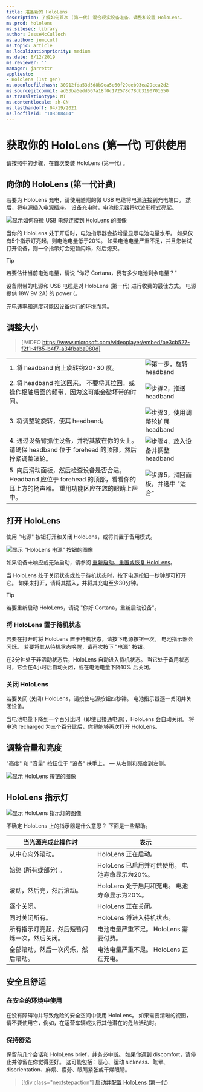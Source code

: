 ```yaml
---
title: 准备新的 HoloLens
description: 了解如何首次 (第一代) 混合现实设备准备、调整和设置 HoloLens。
ms.prod: hololens
ms.sitesec: library
author: JesseMcCulloch
ms.author: jemccull
ms.topic: article
ms.localizationpriority: medium
ms.date: 8/12/2019
ms.reviewer: ''
manager: jarrettr
appliesto:
- Hololens (1st gen)
ms.openlocfilehash: 30912fda53d5d8b9ea5e60f29eeb93ea29cca2d2
ms.sourcegitcommit: ad53ba5edd567a18f0c172578d78db3190701650
ms.translationtype: MT
ms.contentlocale: zh-CN
ms.lasthandoff: 04/19/2021
ms.locfileid: "108308404"
---
```

# <a name="get-your-hololens-1st-gen-ready-to-use"></a>获取你的 HoloLens (第一代) 可供使用

请按照中的步骤，在首次安装 HoloLens (第一代) 。

## <a name="charge-your-hololens-1st-gen"></a>向你的 HoloLens (第一代计费) 

若要为 HoloLens 充电，请使用随附的微 USB 电缆将电源连接到充电端口。 然后，将电源插入电源插座。 设备充电时，电池指示器将以波形模式亮起。

![显示如何将微 USB 电缆连接到 HoloLens 的图像](./images/hololens-charging.png)

当你的 HoloLens 处于开启时，电池指示器会按增量显示电池电量水平。 如果仅有5个指示灯亮起，则电池电量低于20%。 如果电池电量严重不足，并且您尝试打开设备，则一个指示灯会短暂闪烁，然后熄灭。

> [!TIP]
> 若要估计当前电池电量，请说 "你好 Cortana，我有多少电池剩余电量？"

设备附带的电源和 USB 电缆是对 HoloLens (第一代) 进行收费的最佳方式。  电源提供 18W 9V 2A) 的 power (。

充电速率和速度可能因设备运行的环境而异。

## <a name="adjust-fit"></a>调整大小

> [!VIDEO https://www.microsoft.com/videoplayer/embed/be3cb527-f2f1-4f85-b4f7-a34fbaba980d]

|     |     |
|:--- |:--- |
|1. 将 headband 向上旋转约20-30 度。|![第一步，旋转 headband](./images/FitGuideStep1.png)|
|2. 将 headband 推送回来。 不要将其拉回，或操作枢轴后面的频带，因为这可能会破坏带的时间。|![步骤2，推送 headband](./images/FitGuideStep2.png)|
|3. 将调整轮旋转，使其 headband。 |![步骤3，使用调整轮扩展 headband](./images/FitGuideStep3.png)|
|4. 通过设备臂抓住设备，并将其放在你的头上。 请确保 headband 位于 forehead 的顶部，然后拧紧调整滚轮。|![步骤4，放入设备并调整 headband](./images/FitGuideStep4.png)|
|5. 向后滑动面板，然后检查设备是否合适。 Headband 应位于 forehead 的顶部，看看你的耳上方的扬声器。 重用功能区应在您的眼睛上居中。|![步骤5，滑回面板，并选中 "适合"](./images/FitGuideSetep5.png)|

## <a name="turn-on-your-hololens"></a>打开 HoloLens

使用 "电源" 按钮打开和关闭 HoloLens，或将其置于备用模式。

![显示 "HoloLens 电源" 按钮的图像](./images/hololens-power.png)

如果设备未响应或无法启动，请参阅 [重新启动、重置或恢复 HoloLens](hololens-restart-recover.md)。

当 HoloLens 处于关闭状态或处于待机状态时，按下电源按钮一秒钟即可打开它。 如果未打开，请将其插入，并将其充电至少30分钟。

> [!TIP]
> 若要重新启动 HoloLens，请说 "你好 Cortana，重新启动设备"。

### <a name="put-hololens-in-standby"></a>将 HoloLens 置于待机状态

若要在打开时将 HoloLens 置于待机状态，请按下电源按钮一次。 电池指示器会闪烁。 若要将其从待机状态唤醒，请再次按下 "电源" 按钮。

在3分钟处于非活动状态后，HoloLens 自动进入待机状态。 当它处于备用状态时，它会在4小时后自动关闭，或在电池电量下降10% 后关闭。

### <a name="shut-down-hololens"></a>关闭 HoloLens

若要关闭 (关闭) HoloLens，请按住电源按钮四秒钟。 电池指示器逐一关闭并关闭设备。

当电池电量下降到一个百分比时（即使已接通电源），HoloLens 会自动关闭。 将电池 recharged 为三个百分比后，你将能够再次打开 HoloLens。

## <a name="adjust-volume-and-brightness"></a>调整音量和亮度

"亮度" 和 "音量" 按钮位于 "设备" 扶手上， &mdash; 从右侧和亮度到左侧。

![显示 HoloLens 按钮的图像](./images/hololens-buttons.jpg)

## <a name="hololens-indicator-lights"></a>HoloLens 指示灯

![显示 HoloLens 指示灯的图像](./images/hololens-lights.png)

不确定 HoloLens 上的指示器是什么意思？ 下面是一些帮助。

|当光源完成此操作时 |表示 |
| - | - |
|从中心向外滚动。 |HoloLens 正在启动。 |
|始终 (所有或部分) 。 |HoloLens 已启用并可供使用。 电池寿命显示为20%。 |
|滚动，然后亮，然后滚动。 |HoloLens 处于启用和充电。 电池寿命显示为20%。 |
|逐个关闭。 |HoloLens 正在关闭。 |
|同时关闭所有。 |HoloLens 将进入待机状态。 |
|所有指示灯亮起，然后短暂闪烁一次，然后关闭。 |电池电量严重不足。 HoloLens 需要付费。 |
|全部滚动，然后一次闪烁，然后滚动。 |电池电量严重不足。 HoloLens 正在充电。 |

## <a name="safety-and-comfort"></a>安全且舒适

### <a name="use-in-safe-surroundings"></a>在安全的环境中使用

在没有障碍物并导致危险的安全空间中使用 HoloLens。 如果需要清晰的视图，请不要使用它，例如，在运营车辆或执行其他潜在的危险活动时。

### <a name="stay-comfortable"></a>保持舒适

保留前几个会话和 HoloLens brief，并务必中断。 如果你遇到 discomfort，请停止并停留在你觉得更好。 这可能包括：恶心、运动 sickness、眩晕、disorientation、麻烦、疲劳、眼睛紧张或干燥眼睛。

> [!div class="nextstepaction"]
> [启动并配置 HoloLens (第一代) ](hololens1-start.md)
